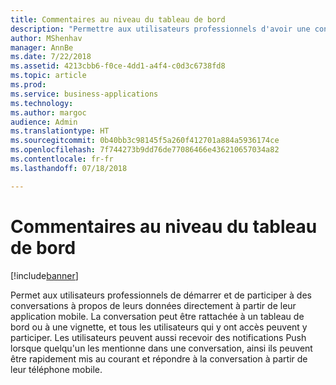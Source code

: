 ```yaml
---
title: Commentaires au niveau du tableau de bord
description: "Permettre aux utilisateurs professionnels d'avoir une conversation sur leurs données."
author: MShenhav
manager: AnnBe
ms.date: 7/22/2018
ms.assetid: 4213cbb6-f0ce-4dd1-a4f4-c0d3c6738fd8
ms.topic: article
ms.prod: 
ms.service: business-applications
ms.technology: 
ms.author: margoc
audience: Admin
ms.translationtype: HT
ms.sourcegitcommit: 0b40bb3c98145f5a260f412701a884a5936174ce
ms.openlocfilehash: 7f744273b9dd76de77086466e436210657034a82
ms.contentlocale: fr-fr
ms.lasthandoff: 07/18/2018

---
```

# <a name="dashboard-level-commenting"></a>Commentaires au niveau du tableau de bord

[!include[banner](../../../includes/banner.md)]

Permet aux utilisateurs professionnels de démarrer et de participer à des conversations à propos de leurs données directement à partir de leur application mobile. La conversation peut être rattachée à un tableau de bord ou à une vignette, et tous les utilisateurs qui y ont accès peuvent y participer. Les utilisateurs peuvent aussi recevoir des notifications Push lorsque quelqu'un les mentionne dans une conversation, ainsi ils peuvent être rapidement mis au courant et répondre à la conversation à partir de leur téléphone mobile.


